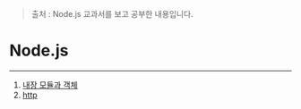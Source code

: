 > 출처 : Node.js 교과서를 보고 공부한 내용입니다.

# Node.js

---

1. [내장 모듈과 객체](./implicit-node/implicit-module.md)
2. [http](./http/http.md)
